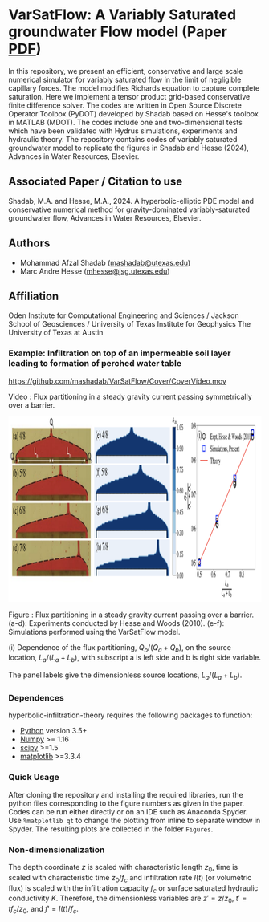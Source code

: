 # VarSatFlow: A Variably Saturated groundwater Flow model (Paper [PDF](https://arxiv.org/abs/2210.04724))

In this repository, we present an efficient, conservative and large scale numerical simulator for variably saturated flow in the limit of negligible capillary forces. The model modifies Richards equation to capture complete saturation. Here we implement a tensor product grid-based conservative finite difference solver. The codes are written in Open Source Discrete Operator Toolbox (PyDOT) developed by Shadab based on Hesse's toolbox in MATLAB (MDOT). The codes include one and two-dimensional tests which have been validated with Hydrus simulations, experiments and hydraulic theory. The repository contains codes of variably saturated groundwater model to replicate the figures in Shadab and Hesse (2024), Advances in Water Resources, Elsevier.

## Associated Paper / Citation to use
Shadab, M.A. and Hesse, M.A., 2024. A hyperbolic-elliptic PDE model and conservative numerical method for gravity-dominated variably-saturated groundwater flow, Advances in Water Resources, Elsevier.

## Authors
- Mohammad Afzal Shadab (mashadab@utexas.edu)
- Marc Andre Hesse (mhesse@jsg.utexas.edu)

## Affiliation
Oden Institute for Computational Engineering and Sciences / Jackson School of Geosciences / University of Texas Institute for Geophysics
The University of Texas at Austin

### Example: Infiltration on top of an impermeable soil layer leading to formation of perched water table

https://github.com/mashadab/VarSatFlow/Cover/CoverVideo.mov

Video : Flux partitioning in a steady gravity current passing symmetrically over a barrier.

<p align="center">
<img src="./Cover/Cover.png" height="370">
</p>
Figure : Flux partitioning in a steady gravity current passing over a barrier. 
(a-d): Experiments conducted by Hesse and Woods (2010). 
(e-f): Simulations performed using the VarSatFlow model. 

(i) Dependence of the flux partitioning, $`Q_b/(Q_a+Q_b)`$, on the source location, $`L_a/(L_a+L_b)`$, with subscript a is left side and b is right side variable. 


The panel labels give the dimensionless source locations, $`L_a/(L_a+L_b)`$.



### Dependences
hyperbolic-infiltration-theory requires the following packages to function:
- [Python](https://www.python.org/) version 3.5+
- [Numpy](http://www.numpy.org/) >= 1.16
- [scipy](https://www.scipy.org/) >=1.5
- [matplotlib](https://matplotlib.org/) >=3.3.4


### Quick Usage
After cloning the repository and installing the required libraries, run the python files corresponding to the figure numbers as given in the paper. Codes can be run either directly or on an IDE such as Anaconda Spyder. Use `%matplotlib qt` to change the plotting from inline to separate window in Spyder. The resulting plots are collected in the folder `Figures`.

### Non-dimensionalization
The depth coordinate $`z`$ is scaled with characteristic length $`z_0`$, time is scaled with characteristic time $`z_0/f_c`$ and infiltration rate $`I(t)`$ (or volumetric flux) is scaled with the infiltration capacity $`f_c`$ or surface saturated hydraulic conductivity $`K`$. Therefore, the dimensionless variables are $`z'=z/z_0`$, $`t'=tf_c/z_0`$, and $`f'=I(t)/f_c`$.


